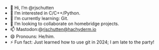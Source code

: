 - 👋 Hi, I’m @rjschutten
- 👀 I’m interested in C/C++/Python.
- 🌱 I’m currently learning: Git.
- 💞️ I’m looking to collaborate on homebridge projects.
- 📫 Mastodon:@rjschutten@hachyderm.io
- 😄 Pronouns: He/him.
- ⚡ Fun fact: Just learned how to use git in 2024; I am late to the party!

<!---
rjschutten/rjschutten is a ✨ special ✨ repository because its `README.md` (this file) appears on your GitHub profile.
You can click the Preview link to take a look at your changes.
--->
